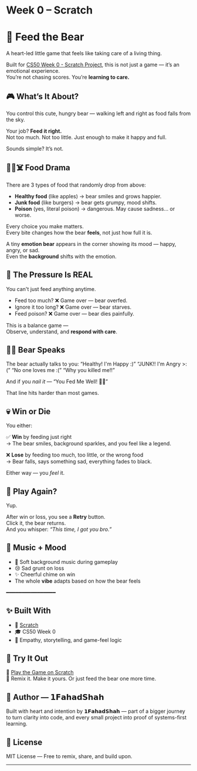 # Week 0 – Scratch
# 🐻 Feed the Bear

A heart-led little game that feels like taking care of a living thing.

Built for [CS50 Week 0 - Scratch Project](https://cs50.harvard.edu), this is not just a game — it’s an emotional experience.  
You’re not chasing scores. You’re **learning to care.**



## 🎮 What’s It About?

You control this cute, hungry bear — walking left and right as food falls from the sky.

Your job? **Feed it right.**  
Not too much. Not too little. Just enough to make it happy and full.

Sounds simple? It’s not.



## 🍏🍔☠️ Food Drama

There are 3 types of food that randomly drop from above:

- **Healthy food** (like apples) → bear smiles and grows happier.
- **Junk food** (like burgers) → bear gets grumpy, mood shifts.
- **Poison** (yes, literal poison) → dangerous. May cause sadness… or worse.

Every choice you make matters.  
Every bite changes how the bear **feels**, not just how full it is.

A tiny **emotion bear** appears in the corner showing its mood — happy, angry, or sad.  
Even the **background** shifts with the emotion.



## 🧠 The Pressure Is REAL

You can't just feed anything anytime.

- Feed too much? ❌ Game over — bear overfed.
- Ignore it too long? ❌ Game over — bear starves.
- Feed poison? ❌ Game over — bear dies painfully.

This is a balance game —  
Observe, understand, and **respond with care**.



## 🐻💬 Bear Speaks

The bear actually talks to you:
“Healthy! I'm Happy :)”
“JUNK!! I'm Angry >:(”
“No one loves me :(”
“Why you killed me!!” 


And if you *nail it* —
“You Fed Me Well! 🐻✨”



That line hits harder than most games.



## 💀 Win or Die

You either:

✅ **Win** by feeding just right  
→ The bear smiles, background sparkles, and you feel like a legend.

❌ **Lose** by feeding too much, too little, or the wrong food  
→ Bear falls, says something sad, everything fades to black.

Either way — you *feel* it.



## 🔁 Play Again?

Yup.

After win or loss, you see a **Retry** button.  
Click it, the bear returns.  
And you whisper: *“This time, I got you bro.”*



## 🎵 Music + Mood

- 🎼 Soft background music during gameplay
- 😢 Sad grunt on loss
- ✨ Cheerful chime on win
- The whole **vibe** adapts based on how the bear feels


━━━━━━━━━━━━━━━━

## ✨ Built With

- 🧩 [Scratch](https://scratch.mit.edu)
- 🎓 CS50 Week 0
- 💛 Empathy, storytelling, and game-feel logic


## 📂 Try It Out

🔗 [Play the Game on Scratch](https://scratch.mit.edu/projects/1190683024/)  
🔁 Remix it. Make it yours. Or just feed the bear one more time.



## 🙌 Author — 𝟭𝗙𝗮𝗵𝗮𝗱𝗦𝗵𝗮𝗵
Built with heart and intention by 𝟭𝗙𝗮𝗵𝗮𝗱𝗦𝗵𝗮𝗵 — part of a bigger journey to turn clarity into code,
and every small project into proof of systems-first learning.



## 📜 License

MIT License — Free to remix, share, and build upon.

---



